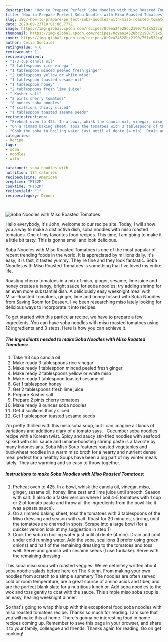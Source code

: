 ```yaml
---
description: "How to Prepare Perfect Soba Noodles with Miso Roasted Tomatoes"
title: "How to Prepare Perfect Soba Noodles with Miso Roasted Tomatoes"
slug: 1867-how-to-prepare-perfect-soba-noodles-with-miso-roasted-tomatoes
date: 2020-09-23T10:01:06.777Z
image: https://img-global.cpcdn.com/recipes/0c9ea24528bc2190/751x532cq70/soba-noodles-with-miso-roasted-tomatoes-recipe-main-photo.jpg
thumbnail: https://img-global.cpcdn.com/recipes/0c9ea24528bc2190/751x532cq70/soba-noodles-with-miso-roasted-tomatoes-recipe-main-photo.jpg
cover: https://img-global.cpcdn.com/recipes/0c9ea24528bc2190/751x532cq70/soba-noodles-with-miso-roasted-tomatoes-recipe-main-photo.jpg
author: Celia Gonzalez
ratingvalue: 4.6
reviewcount: 11
recipeingredient:
- "1/3 cup canola oil"
- "3 tablespoons rice vinegar"
- "1 tablespoon minced peeled fresh ginger"
- "2 tablespoons yellow or white miso"
- "1 tablespoon toasted sesame oil"
- "1 tablespoon honey"
- "2 tablespoons fresh lime juice"
- " Kosher salt"
- "2 pints cherry tomatoes"
- "8 ounces soba noodles"
- "4 scallions thinly sliced"
- "1 tablespoon toasted sesame seeds"
recipeinstructions:
- "Preheat oven to 425. In a bowl, whisk the canola oil, vinegar, miso, ginger, sesame oil, honey, lime zest and lime juice until smooth. Season with salt. (I also do a faster version where I boil 4-5 tomatoes with 1 cup or 2 of tomato paste and throw all the ingredients from the bowl like it was a pasta sauce)."
- "On a rimmed baking sheet, toss the tomatoes with 3 tablespoons of the Miso dressing and season with salt. Roast for 20 minutes, stirring, until the tomatoes are charred in spots. Scrape into a large bowl (for a quicker version look at my suggestion in step 1)"
- "Cook the soba in boiling water just until al dente (4 min). Drain and cool under cold running water. Add the soba, scallions (I prefer using green onions) and half of the remaining dressing to the tomatoes and toss well. Serve and garnish with sesame seeds (I use furikake). Serve with the remaining dressing"
categories:
- Recipe
tags:
- soba
- noodles
- with

katakunci: soba noodles with 
nutrition: 184 calories
recipecuisine: American
preptime: "PT32M"
cooktime: "PT52M"
recipeyield: "1"
recipecategory: Dinner

---
```



![Soba Noodles with Miso Roasted Tomatoes](https://img-global.cpcdn.com/recipes/0c9ea24528bc2190/751x532cq70/soba-noodles-with-miso-roasted-tomatoes-recipe-main-photo.jpg)

Hello everybody, it's John, welcome to our recipe site. Today, I will show you a way to make a distinctive dish, soba noodles with miso roasted tomatoes. One of my favorites food recipes. This time, I am going to make it a little bit tasty. This is gonna smell and look delicious.

Soba Noodles with Miso Roasted Tomatoes is one of the most popular of recent trending foods in the world. It is appreciated by millions daily. It's easy, it is fast, it tastes yummy. They're fine and they look fantastic. Soba Noodles with Miso Roasted Tomatoes is something that I've loved my entire life.

Roasting cherry tomatoes in a mix of miso, ginger, sesame, lime juice and honey creates a tangy, bright sauce for soba noodles; try adding shrimp for an even more substantial dish. A deliciously easy weeknight meal with Miso-Roasted Tomatoes, ginger, lime and honey tossed with Soba Noodles from Saving Room for Dessert. I&#39;ve been researching miso lately looking for delicious ways to incorporate it into recipes.


To get started with this particular recipe, we have to prepare a few ingredients. You can have soba noodles with miso roasted tomatoes using 12 ingredients and 3 steps. Here is how you can achieve it.

<!--inarticleads1-->

##### The ingredients needed to make Soba Noodles with Miso Roasted Tomatoes:

1. Take 1/3 cup canola oil
1. Make ready 3 tablespoons rice vinegar
1. Make ready 1 tablespoon minced peeled fresh ginger
1. Make ready 2 tablespoons yellow or white miso
1. Make ready 1 tablespoon toasted sesame oil
1. Get 1 tablespoon honey
1. Get 2 tablespoons fresh lime juice
1. Prepare  Kosher salt
1. Prepare 2 pints cherry tomatoes
1. Make ready 8 ounces soba noodles
1. Get 4 scallions thinly sliced
1. Get 1 tablespoon toasted sesame seeds


I&#39;m pretty thrilled with this miso soba soup, but I can imagine all kinds of variations and additions diary of a tomato says. · Cucumber soba noodles recipe with a Korean twist. Spicy and saucy stir-fried noodles with seafood spiked with chili sauce and umami-boosting shrimp paste is a favorite by many Indonesians. Soba Miso Soup features roasted vegetables and buckwheat noodles in a warm miso broth for a hearty and nutrient dense meal perfect for a healthy Soups have been a big part of my winter meals lately. They are warming and so easy to throw together. 

<!--inarticleads2-->

##### Instructions to make Soba Noodles with Miso Roasted Tomatoes:

1. Preheat oven to 425. In a bowl, whisk the canola oil, vinegar, miso, ginger, sesame oil, honey, lime zest and lime juice until smooth. Season with salt. (I also do a faster version where I boil 4-5 tomatoes with 1 cup or 2 of tomato paste and throw all the ingredients from the bowl like it was a pasta sauce).
1. On a rimmed baking sheet, toss the tomatoes with 3 tablespoons of the Miso dressing and season with salt. Roast for 20 minutes, stirring, until the tomatoes are charred in spots. Scrape into a large bowl (for a quicker version look at my suggestion in step 1)
1. Cook the soba in boiling water just until al dente (4 min). Drain and cool under cold running water. Add the soba, scallions (I prefer using green onions) and half of the remaining dressing to the tomatoes and toss well. Serve and garnish with sesame seeds (I use furikake). Serve with the remaining dressing


This soba miso soup with roasted veggies. We&#39;ve definitely written about soba noodle salads before here on The Kitchn. From making your own noodles from scratch to a simple summery The noodles are often served cold or room temperature, are a great source of amino acids and fiber, and are the perfect blank slate for a nutritious lunch or. Add soba noodles to the wok and toss gently to coat with the sauce. This simple miso soba soup is an easy, healing weeknight dinner. 

So that's going to wrap this up with this exceptional food soba noodles with miso roasted tomatoes recipe. Thanks so much for reading. I am sure that you will make this at home. There's gonna be interesting food in home recipes coming up. Remember to save this page in your browser, and share it to your family, colleague and friends. Thanks again for reading. Go on get cooking!
